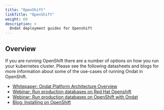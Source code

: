 ```yaml
---
title: "OpenShift"
linkTitle: "OpenShift"
weight: 60
description: >
  Ondat deployment guides for Openshift
---
```


## Overview

If you are running OpenShift there are a number of options on how you run your kubernetes cluster.  Please see the following datasheets and blogs for more information about some of the use-cases of running Ondat in OpenShift.

* [Whitepaper: Ondat Platform Architecture Overview](https://3402546.fs1.hubspotusercontent-na1.net/hubfs/3402546/Ondat%20-%20Platform%20Architecture.pdf)
* [Webinar: Run production databases on Red Hat Openshift](https://www.ondat.io/webinars/run-production-databases-on-red-hat-openshift-with-ondat)
* [Webinar: Run production databases on OpenShift with Ondat](https://www.ondat.io/webinars/run-production-databases-on-red-hat-openshift-with-ondat)
* [Blog: Installing on OpenShift](https://www.ondat.io/blog/demo-installing-storageos-on-openshift-4)